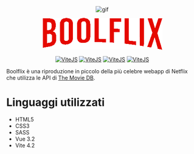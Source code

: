 
<!---
THUMBNAIL GIF
-->

<p align="center">
  <img src="public/boolflix-gif.gif" alt="gif"/>
</p>

<!---
LOGO
-->

<p align="center">
  <img src="src\assets\header-logo.png" alt="LOGO"/>
</p>

<!---
SHIELDS.IO

Syntax: <a href="website"><img src="https://img.shields.io/badge/-LABEL-COLORHEX?logo=SIMPLELOGONAME&logoColor=white" alt="LABELALT"></a>
-->
<p align="center">
  <a href="https://vitejs.dev/"><img src="https://img.shields.io/badge/-ViteJS-646CFF?logo=vite&logoColor=white" alt="ViteJS"></a>
    <a href="https://vitejs.dev/"><img src="https://img.shields.io/badge/-Vuejs-4FC08D?logo=vuedotjs" alt="ViteJS"></a>
    <a href="https://vitejs.dev/"><img src="https://img.shields.io/badge/-HTML5-E34F26?logo=html5" alt="ViteJS"></a>
    <a href="https://vitejs.dev/"><img src="https://img.shields.io/badge/-CSS3-1572B6?logo=css3" alt="ViteJS"></a>
</p>

Boolflix è una riproduzione in piccolo della più celebre webapp di Netflix che utilizza le API di <a href="https://developer.themoviedb.org/docs">The Movie DB</a>.

<h1>Linguaggi utilizzati</h1>
<ul>
    <li>HTML5</li>
    <li>CSS3</li>
    <li>SASS</li>
    <li>Vue 3.2</li>
    <li>Vite 4.2</li>
</ul>



